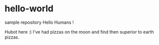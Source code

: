 # hello-world
sample repository
Hello Humans !

Hubot here :) 
I've had pizzas on the moon and find then superior to earth pizzas.
